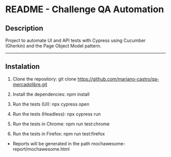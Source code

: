 # README - Challenge QA Automation 

## Description 
Project to automate UI and API tests with Cypress using Cucumber (Gherkin) and the Page Object Model pattern.

---

## Instalation

1. Clone the repository:
    git clone https://github.com/mariano-castro/qa-mercadolibre.git

2. Install the dependencies:
    npm install

3. Run the tests (UI):
    npx cypress open

4. Run the tests (Headless):
    npx cypress run

5. Run the tests in Chrome:
    npm run test:chrome

6. Run the tests in Firefox:
    npm run test:firefox

- Reports will be generated in the path mochawesome-report/mochawesome.html